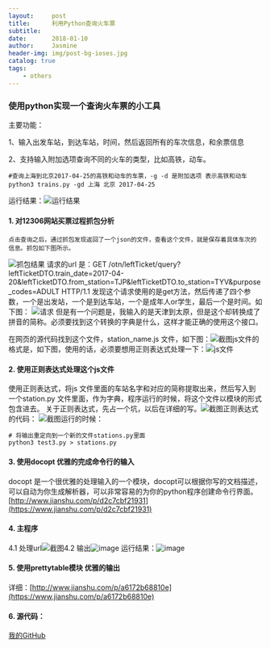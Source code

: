 ```yaml
---
layout:     post
title:      利用Python查询火车票
subtitle:   
date:       2018-01-10
author:     Jasmine
header-img: img/post-bg-ioses.jpg
catalog: true
tags:
    - others
---
```



### 使用python实现一个查询火车票的小工具

主要功能：

1、输入出发车站，到达车站，时间，然后返回所有的车次信息，和余票信息

2、支持输入附加选项查询不同的火车的类型，比如高铁，动车。
```
#查询上海到北京2017-04-25的高铁和动车的车票，-g -d 是附加选项 表示高铁和动车
python3 trains.py -gd 上海 北京 2017-04-25
```
运行结果：![运行结果](http://upload-images.jianshu.io/upload_images/2730963-8bf2bd221593052f.png?imageMogr2/auto-orient/strip%7CimageView2/2/w/1240)

#### 1. 对12306网站买票过程抓包分析

    点击查询之后，通过抓包发现返回了一个json的文件，查看这个文件，就是保存着具体车次的信息。抓包如下图所示。
![抓包结果](http://upload-images.jianshu.io/upload_images/2730963-8f2835a3b3a72645.png?imageMogr2/auto-orient/strip%7CimageView2/2/w/1240)
请求的url 是：GET /otn/leftTicket/query?leftTicketDTO.train_date=2017-04-20&leftTicketDTO.from_station=TJP&leftTicketDTO.to_station=TYV&purpose_codes=ADULT HTTP/1.1
发现这个请求使用的是get方法，然后传递了四个参数，一个是出发站，一个是到达车站，一个是成年人or学生，最后一个是时间。如下图：
![请求](http://upload-images.jianshu.io/upload_images/2730963-11805140425bee08.png?imageMogr2/auto-orient/strip%7CimageView2/2/w/1240)
但是有一个问题是，我输入的是天津到太原，但是这个却转换成了拼音的简称。必须要找到这个转换的字典是什么，这样才能正确的使用这个接口。

在网页的源代码找到这个文件，station_name.js 文件，如下图：![截图](http://upload-images.jianshu.io/upload_images/2730963-37b080b52582f13b.png?imageMogr2/auto-orient/strip%7CimageView2/2/w/1240)js文件的格式是，如下图，使用的话，必须要想用正则表达式处理一下：![js文件](http://upload-images.jianshu.io/upload_images/2730963-3f435bef4d910792.png?imageMogr2/auto-orient/strip%7CimageView2/2/w/1240)
#### 2. 使用正则表达式处理这个js文件

使用正则表达式，将js 文件里面的车站名字和对应的简称提取出来，然后写入到一个station.py 文件里面，作为字典，程序运行的时候，将这个文件以模块的形式包含进去。
关于正则表达式，先占一个坑，以后在详细的写。![截图](http://upload-images.jianshu.io/upload_images/2730963-9921217eb6e863f9.png?imageMogr2/auto-orient/strip%7CimageView2/2/w/1240)正则表达式的代码：
![截图](http://upload-images.jianshu.io/upload_images/2730963-83131dca1268a554.png?imageMogr2/auto-orient/strip%7CimageView2/2/w/1240)运行的时候：
```
# 将输出重定向到一个新的文件stations.py里面
python3 test3.py > stations.py
 ```
#### 3. 使用docopt 优雅的完成命令行的输入

docopt 是一个很优雅的处理输入的一个模块，docopt可以根据你写的文档描述，可以自动为你生成解析器，可以非常容易的为你的python程序创建命令行界面。[http://www.jianshu.com/p/d2c7cbf21931](https://www.jianshu.com/p/d2c7cbf21931)
#### 4. 主程序

4.1 处理url![截图](http://upload-images.jianshu.io/upload_images/2730963-a6dcdc5f169291e9.png?imageMogr2/auto-orient/strip%7CimageView2/2/w/1240)4.2 输出![image](http://upload-images.jianshu.io/upload_images/2730963-b904d4ee3e55eabd.png?imageMogr2/auto-orient/strip%7CimageView2/2/w/1240)
运行结果：![image](http://upload-images.jianshu.io/upload_images/2730963-5b06573947a08008.png?imageMogr2/auto-orient/strip%7CimageView2/2/w/1240)
#### 5. 使用prettytable模块 优雅的输出

详细：[http://www.jianshu.com/p/a6172b68810e](https://www.jianshu.com/p/a6172b68810e)
#### 6. 源代码：
[我的GitHub](https://github.com/GreenGitHuber/Web/tree/master/Console_Train)

